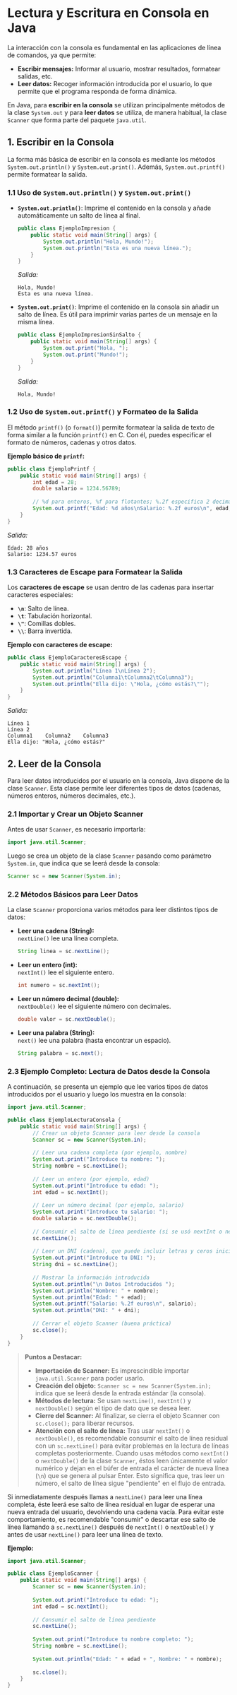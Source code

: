 # Lectura y Escritura en Consola en Java

La interacción con la consola es fundamental en las aplicaciones de línea de comandos, ya que permite:

- **Escribir mensajes:** Informar al usuario, mostrar resultados, formatear salidas, etc.
- **Leer datos:** Recoger información introducida por el usuario, lo que permite que el programa responda de forma dinámica.

En Java, para **escribir en la consola** se utilizan principalmente métodos de la clase `System.out` y para **leer datos** se utiliza, de manera habitual, la clase `Scanner` que forma parte del paquete `java.util`.



## 1. Escribir en la Consola

La forma más básica de escribir en la consola es mediante los métodos `System.out.println()` y `System.out.print()`. Además, `System.out.printf()` permite formatear la salida.

### 1.1 Uso de `System.out.println()` y `System.out.print()`

- **`System.out.println()`**: Imprime el contenido en la consola y añade automáticamente un salto de línea al final.

  ```java
  public class EjemploImpresion {
      public static void main(String[] args) {
          System.out.println("Hola, Mundo!");
          System.out.println("Esta es una nueva línea.");
      }
  }
  ```
  *Salida:*
  ```
  Hola, Mundo!
  Esta es una nueva línea.
  ```

- **`System.out.print()`**: Imprime el contenido en la consola sin añadir un salto de línea. Es útil para imprimir varias partes de un mensaje en la misma línea.

  ```java
  public class EjemploImpresionSinSalto {
      public static void main(String[] args) {
          System.out.print("Hola, ");
          System.out.print("Mundo!");
      }
  }
  ```
  *Salida:*
  ```
  Hola, Mundo!
  ```

### 1.2 Uso de `System.out.printf()` y Formateo de la Salida

El método `printf()` (o `format()`) permite formatear la salida de texto de forma similar a la función `printf()` en C. Con él, puedes especificar el formato de números, cadenas y otros datos.

**Ejemplo básico de `printf`:**

```java
public class EjemploPrintf {
    public static void main(String[] args) {
        int edad = 28;
        double salario = 1234.56789;
        
        // %d para enteros, %f para flotantes; %.2f especifica 2 decimales
        System.out.printf("Edad: %d años\nSalario: %.2f euros\n", edad, salario);
    }
}
```

*Salida:*
```
Edad: 28 años
Salario: 1234.57 euros
```

### 1.3 Caracteres de Escape para Formatear la Salida

Los **caracteres de escape** se usan dentro de las cadenas para insertar caracteres especiales:

- **`\n`**: Salto de línea.
- **`\t`**: Tabulación horizontal.
- **`\"`**: Comillas dobles.
- **`\\`**: Barra invertida.

**Ejemplo con caracteres de escape:**

```java
public class EjemploCaracteresEscape {
    public static void main(String[] args) {
        System.out.println("Línea 1\nLínea 2");
        System.out.println("Columna1\tColumna2\tColumna3");
        System.out.println("Ella dijo: \"Hola, ¿cómo estás?\"");
    }
}
```

*Salida:*
```
Línea 1
Línea 2
Columna1	Columna2	Columna3
Ella dijo: "Hola, ¿cómo estás?"
```



## 2. Leer de la Consola

Para leer datos introducidos por el usuario en la consola, Java dispone de la clase `Scanner`. Esta clase permite leer diferentes tipos de datos (cadenas, números enteros, números decimales, etc.).

### 2.1 Importar y Crear un Objeto Scanner

Antes de usar `Scanner`, es necesario importarla:

```java
import java.util.Scanner;
```

Luego se crea un objeto de la clase `Scanner` pasando como parámetro `System.in`, que indica que se leerá desde la consola:

```java
Scanner sc = new Scanner(System.in);
```

### 2.2 Métodos Básicos para Leer Datos

La clase `Scanner` proporciona varios métodos para leer distintos tipos de datos:

- **Leer una cadena (String):**  
  `nextLine()` lee una línea completa.
  ```java
  String linea = sc.nextLine();
  ```

- **Leer un entero (int):**  
  `nextInt()` lee el siguiente entero.
  ```java
  int numero = sc.nextInt();
  ```

- **Leer un número decimal (double):**  
  `nextDouble()` lee el siguiente número con decimales.
  ```java
  double valor = sc.nextDouble();
  ```

- **Leer una palabra (String):**  
  `next()` lee una palabra (hasta encontrar un espacio).
  ```java
  String palabra = sc.next();
  ```

### 2.3 Ejemplo Completo: Lectura de Datos desde la Consola

A continuación, se presenta un ejemplo que lee varios tipos de datos introducidos por el usuario y luego los muestra en la consola:

```java
import java.util.Scanner;

public class EjemploLecturaConsola {
    public static void main(String[] args) {
        // Crear un objeto Scanner para leer desde la consola
        Scanner sc = new Scanner(System.in);
        
        // Leer una cadena completa (por ejemplo, nombre)
        System.out.print("Introduce tu nombre: ");
        String nombre = sc.nextLine();
        
        // Leer un entero (por ejemplo, edad)
        System.out.print("Introduce tu edad: ");
        int edad = sc.nextInt();
        
        // Leer un número decimal (por ejemplo, salario)
        System.out.print("Introduce tu salario: ");
        double salario = sc.nextDouble();
        
        // Consumir el salto de línea pendiente (si se usó nextInt o nextDouble)
        sc.nextLine();
        
        // Leer un DNI (cadena), que puede incluir letras y ceros iniciales
        System.out.print("Introduce tu DNI: ");
        String dni = sc.nextLine();
        
        // Mostrar la información introducida
        System.out.println("\n Datos Introducidos ");
        System.out.println("Nombre: " + nombre);
        System.out.println("Edad: " + edad);
        System.out.printf("Salario: %.2f euros\n", salario);
        System.out.println("DNI: " + dni);
        
        // Cerrar el objeto Scanner (buena práctica)
        sc.close();
    }
}
```

> **Puntos a Destacar:**
> - **Importación de Scanner:** Es imprescindible importar `java.util.Scanner` para poder usarlo.
> - **Creación del objeto:** `Scanner sc = new Scanner(System.in);` indica que se leerá desde la entrada estándar (la consola).
> - **Métodos de lectura:** Se usan `nextLine()`, `nextInt()` y `nextDouble()` según el tipo de dato que se desea leer.
> - **Cierre del Scanner:** Al finalizar, se cierra el objeto Scanner con `sc.close();` para liberar recursos.
> - **Atención con el salto de línea:** Tras usar `nextInt()` o `nextDouble()`, es recomendable consumir el salto de línea residual con un `sc.nextLine()` para evitar problemas en la lectura de líneas completas posteriormente.
Cuando usas métodos como `nextInt()` o `nextDouble()` de la clase `Scanner`, éstos leen únicamente el valor numérico y dejan en el búfer de entrada el carácter de nueva línea (`\n`) que se genera al pulsar Enter. Esto significa que, tras leer un número, el salto de línea sigue "pendiente" en el flujo de entrada.

Si inmediatamente después llamas a `nextLine()` para leer una línea completa, éste leerá ese salto de línea residual en lugar de esperar una nueva entrada del usuario, devolviendo una cadena vacía. Para evitar este comportamiento, es recomendable "consumir" o descartar ese salto de línea llamando a `sc.nextLine()` después de `nextInt()` o `nextDouble()` y antes de usar `nextLine()` para leer una línea de texto.

**Ejemplo:**

```java
import java.util.Scanner;

public class EjemploScanner {
    public static void main(String[] args) {
        Scanner sc = new Scanner(System.in);
        
        System.out.print("Introduce tu edad: ");
        int edad = sc.nextInt();
        
        // Consumir el salto de línea pendiente
        sc.nextLine();
        
        System.out.print("Introduce tu nombre completo: ");
        String nombre = sc.nextLine();
        
        System.out.println("Edad: " + edad + ", Nombre: " + nombre);
        
        sc.close();
    }
}
```
